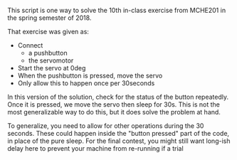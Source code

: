 This script is one way to solve the 10th in-class exercise from MCHE201 in the 
spring semester of 2018. 

That exercise was given as:
* Connect
  - a pushbutton
  - the servomotor
* Start the servo at 0deg
* When the pushbutton is pressed, move the servo
* Only allow this to happen once per 30seconds

In this version of the solution, check for the status of the button 
repeatedly. Once it is pressed, we move the servo then sleep for 30s. This is
not the most generalizable way to do this, but it does solve the problem at 
hand. 

To generalize, you need to allow for other operations during the 30 seconds.
These could happen inside the "button pressed" part of the code, in place of
the pure sleep. For the final contest, you might still want long-ish delay
here to prevent your machine from re-running if a trial 